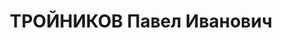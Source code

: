---
title: ТРОЙНИКОВ Павел Иванович
description: Род. в 1901, Ярославская обл., д. Бабуково. Член ВКП (б) с 1905 года.
  С 1925 по 1929 гг. работал в финотделе Костромской губернии, а с 1929 г. на различных
  должностях в облфо ИПО. В марте 1936 года был назначен на должность заведующего
  Ивановским областным финансовым отделом. В августе 1937 года был исключен из партии
  и арестован органами НКВД
---